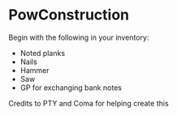 # PowConstruction

Begin with the following in your inventory:

- Noted planks
- Nails
- Hammer
- Saw
- GP for exchanging bank notes

Credits to PTY and Coma for helping create this